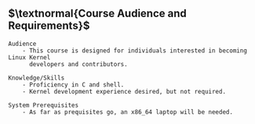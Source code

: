 ## $\textnormal{Course Audience and Requirements}$

```plaintext
Audience
    - This course is designed for individuals interested in becoming Linux Kernel
      developers and contributors.

Knowledge/Skills
    - Proficiency in C and shell.
    - Kernel development experience desired, but not required.

System Prerequisites
    - As far as prequisites go, an x86_64 laptop will be needed.
```
